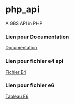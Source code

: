 # php_api
A GBS API in PHP
<h3>Lien pour Documentation</h3>
<a href="link">Documentation</a>
<h3></h3>
<h3>Lien pour fichier e4 api</h3>
<a href="link">Fichier E4</a>
<h3>Lien pour fichier e6</h3>
<a href="https://github.com/kokokanti98/gsb_compte_rendu/blob/wamp_version/README.md">Tableau E6</a>
<h3></h3>
